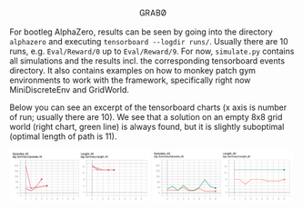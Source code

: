 <p align="center"><img width=50 src=".github/grab0.png"></p>

For bootleg AlphaZero, results can be seen by going into the directory `alphazero` and executing `tensorboard --logdir runs/`.
Usually there are 10 runs, e.g. `Eval/Reward/0` up to `Eval/Reward/9`.
For now, `simulate.py` contains all simulations and the results incl. the corresponding tensorboard events directory.
It also contains examples on how to monkey patch gym environments to work with the framework, specifically right now MiniDiscreteEnv and GridWorld.

Below you can see an excerpt of the tensorboard charts (x axis is number of run; usually there are 10). We see that a solution on an empty 8x8 grid world (right chart, green line) is always found, but it is slightly suboptimal (optimal length of path is 11).

<p float="left">
  <img src=".github/running.png" width="49%" />
  <img src=".github/gridworld.png" width="49%" /> 
</p>

